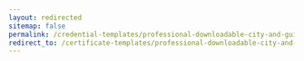 ```yaml
---
layout: redirected
sitemap: false
permalink: /credential-templates/professional-downloadable-city-and-guilds-certificate-template
redirect_to: /certificate-templates/professional-downloadable-city-and-guilds-certificate-template
---
```

